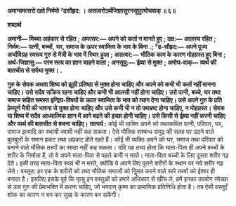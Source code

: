 **अमान्यमत्सरो दक्षो निर्ममो ²ढसौहृद: ।** **असत्वरोऽर्थजिज्ञासुरनसूयुरमोघवाक् ॥ ६॥** 

**शब्दार्थ** 

**अमानी—** **मिथ्या अहंकार से रहित** **; अमत्सर:—** **अपने को कर्ता न मानते हुए** **; दक्ष:—** **आलस्य रहित** **; निर्मम:—** **पत्नी, बच्चों,** **घर, समाज के ऊपर स्वामित्व के भाव के बिना** **.; ²ढ-सौहृद:—** **अपने पूज्य अर्चाविग्रह स्वरूप गुरु से मैत्री के भाव में स्थिर** **हुआ** **; असत्वर:—** **भौतिक काम के कारण मोहग्रस्त हुए बिना** **; अर्थ-जिज्ञासु:—** **परम सत्य का ज्ञान चाहने वाला** **; अनसूयु:—** **ईष्र्या से मुक्त** **; अमोघ-वाक्—** **व्यर्थ की बातचीत से सर्वथा मुक्त।** **.** 

**गुरु के सेवक अथवा शिष्य को झूठी प्रतिष्ठा से मुक्त होना चाहिए और अपने को कभी भी** **कर्ता नहीं मानना चाहिए। उसे सदैव सक्रिय रहना चाहिए और कभी भी आलसी नहीं होना** **चाहिए। उसे पत्नी, बच्चे, घर तथा समाज सहित समस्त इन्द्रिय-विषयों के ऊपर स्वामित्व के** **भाव को त्याग देना चाहिए। उसे अपने गुरु के प्रति प्रेमपूर्ण मैत्री की भावना से युक्त होना** **चाहिए और उसे कभी भी न तो पथभ्रष्ट होना चाहिए, न मोहग्रस्त। सेवक या शिष्य में सदैव** **आध्यात्मिक ज्ञान में आगे बढऩे की इच्छा होनी चाहिए। उसे किसी से ईष्र्या नहीं करनी चाहिए** **और व्यर्थ की बातचीत से बचना चाहिए।** **तात्पर्य :** कोई भी व्यक्ति अपने को तथाकथित पत्नी, परिवार, घर, समाज इत्यादि का स्थायी स्वामी नहीं कह सकता। ऐसे भौतिक सश्बन्ध समुद्र की सतह पर उठने वाले बुलबुलों के समान प्रकट तथा अप्रकट होते रहते हैं। कोई भी व्यक्ति अपने को घर, समाज तथा परिवार को बनाने वाले भौतिक तत्त्वों का स्रष्टा नहीं कह सकता। यदि यह तथ्य होता कि माता-पिता ही अपने बच्चों के शरीर के निर्माता हैं, तो वे अपने माता-पिता से पहले कभी न मरते। माता-पिता बच्चों के लिए दूसरा शरीर गढ़ देते। इसी तरह माता-पिता स्वयं भी न मरते, क्योंकि वे अपने लिए पुराने शरीरों के स्थान पर नये शरीर गढ़ लेते। वस्तुत: हर एक के शरीरों को तथा भौतिक समाजों को निॢमत करने वाले सारे तत्त्वों को ईश्वर ही बनाता है। इसलिए इसके पूर्व कि मृत्यु इन वस्तुओं को हमारे अधिकार से खींच ले, हमें इनका उपयोग स्वेच्छा से उस गुरु की प्रेमाभक्ति में करना चाहिए, जो भगवान् कृष्ण का प्रामाणिक प्रतिनिधि होता है। तब ऐसी वस्तुएँ शोक का कारण न बन कर सुख के कारण बन सकेंगी।  